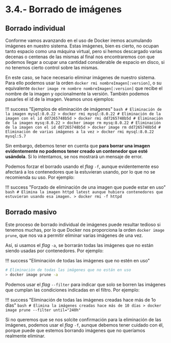 # 3.4.- Borrado de imágenes

## Borrado individual

Conforme vamos avanzando en el uso de Docker iremos acumulando imágenes en nuestro sistema. Estas imágenes, bien es cierto, no ocupan tanto espacio como una máquina virtual, pero si hemos descargado varias decenas o centenas de las mismas al final nos encontraremos con que podemos llegar a ocupar una cantidad considerable de espacio en disco, si no tenemos cierto control sobre las mismas.

En este caso, se hace necesario eliminar imágenes de nuestro sistema. Para ello podemos usar la orden `docker rmi nombreImagen[:version]`, o su equivalente `docker image rm nombre nombreImagen[:version]` que recibe el nombre de la imagen y opcionalmente la versión. También podemos pasarles el id de la imagen. Veamos unos ejemplos:

!!! success "Ejemplos de eliminación de imágenes" 
    ```bash
    # Eliminación de la imagen mysql:8.0.22
    > docker rmi mysql:8.0.22
    # Eliminación de la imagen con el id dd7265748b5d
    > docker rmi dd7265748b5d
    # Eliminación de la imagen mysq:8.0.22
    > docker image rm mysq:8.0.22
    # Eliminación de la imagen con el id dd7265748b5d
    > docker image rm dd7265748b5d
    # Eliminación de varias imágenes a la vez
    > docker rmi mysql:8.0.22 mysql:5.7
    ```

Sin embargo, debemos tener en cuenta que **para borrar una imagen evidentemente no podemos tener creado un contenedor que esté usándola**. Si lo intentamos, se nos mostrará un mensaje de error.

Podemos forzar el borrado usando el *flag* `-f`, aunque evidentemente eso afectará a los contenedores que la estuvieran usando, por lo que no se recomienda su uso. Por ejemplo:

!!! success "Forzado de eliminación de una imagen que puede estar en uso"
    ```bash
    # Elimina la imagen httpd latest aunque hubiera contenedores que estuvieran usando esa imagen.
    > docker rmi -f httpd
    ```

## Borrado masivo

Este proceso de borrado individual de imágenes puede resultar tedioso si tenemos muchas, por lo que Docker nos proporciona la orden `docker image prune`, que nos va a permitir eliminar varias imágenes de una vez. 

Así, si usamos el *flag* `-a`, se borrarán todas las imágenes que no están siendo usadas por contenedores. Por ejemplo:

!!! success "Eliminación de todas las imágenes que no estén en uso"
```bash
# Eliminación de todas las imágenes que no están en uso
> docker image prune -a
```

Podemos usar el *flag* `--filter` para indicar que solo se borren las imágenes que cumplan las condiciones indicadas en el filtro. Por ejemplo:

!!! success "Eliminación de todas las imágenes creadas hace más de 1o días"
    ```bash
    # Elimina la imágenes creadas hace más de 10 días
    > docker image prune --filter until="240h"
    ```

Si no queremos que se nos solcite confirmación para la eliminación de las imágenes, podemos usar el *flag* `-f`, aunque debemos tener cuidado con él, porque puede que estemos borrando imágenes que no queríamos realmente eliminar.
